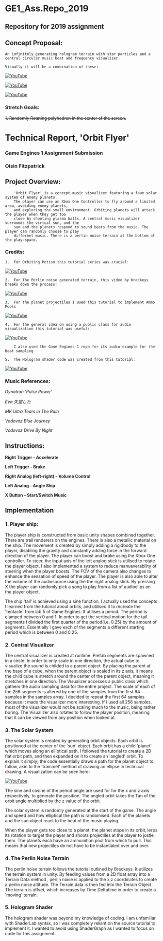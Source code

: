 # 						GE1_Ass.Repo_2019

## 						Repository for 2019 assignment



## 						Concept Proposal:


	An infinitely generating hologram terrain with star particles and a central circular music beat and frequency visualizer.

	Visually it will be a combination of these: 

[![YouTube](http://img.youtube.com/vi/N8Ql7aYBQP8/0.jpg)](https://www.youtube.com/watch?v=N8Ql7aYBQP8)

[![YouTube](http://img.youtube.com/vi/vFvwyu_ZKfU/0.jpg)](https://www.youtube.com/watch?v=vFvwyu_ZKfU)

[![YouTube](http://img.youtube.com/vi/apPGPLQnOV8/0.jpg)](https://www.youtube.com/watch?v=apPGPLQnOV8)

### Stretch Goals: 

~~1. Randomly Rotating polyhedron in the center of the screen.~~


# 						Technical Report, 'Orbit Flyer'

### 						Game Engines 1 Assignment Submission

### 						Oisin Fitzpatrick


## 						Project Overview:

		'Orbit Flyer' is a concept music visualizer featuring a faux solar system of enemy planets. 
		The player can use an Xbox One Controller to fly around a limited area, avoiding enemy planets,
		and exploring the small environment. Orbiting planets will attack the player when they get too 
		close by shooting plasma balls. A central music visualizer surrounds the virtual sun, and the 
		sun and the planets respond to sound beats from the music. The player can randomly choose to play
		different music. There is a perlin noise terrain at the bottom of the play-space. 

### 						Credits:

	1. 	For Orbiting Motion this tutorial series was crucial:

[![YouTube](http://img.youtube.com/vi/mQKGRoV_jBc/0.jpg)](https://www.youtube.com/watch?v=mQKGRoV_jBc)


	2. 	For The Perlin noise generated terrain, this video by brackeys breaks down the process:

[![YouTube](http://img.youtube.com/vi/vFvwyu_ZKfU/0.jpg)](https://www.youtube.com/watch?v=vFvwyu_ZKfU)

	3. 	For the planet projectiles I used this tutorial to implement Ammo Pools

[![YouTube](http://img.youtube.com/vi/tdSmKaJvCoA/0.jpg)](https://www.youtube.com/watch?v=tdSmKaJvCoA)

	4. 	For the general idea on using a public class for audio visualization this tutorial was useful:

[![YouTube](http://img.youtube.com/vi/Ri1uNPNlaVs/0.jpg)](https://www.youtube.com/watch?v=Ri1uNPNlaVs) 
   
 		I also used the Game Engines 1 repo for its audio example for the beat sampling

	5. 	The Hologram shader code was created from this tutorial:
	
[![YouTube](http://img.youtube.com/vi/vlYGmVC_Qzg/0.jpg)](https://www.youtube.com/watch?v=vlYGmVC_Qzg)


###						Music References:

_Dynatron 'Pulse Power'_

_Eva 失望した_

_MK Ultra Tears in The Rain_

_Vodovoz Blue Journey_

_Vodovoz Drive By Night_


## 						Instructions:

**Right Trigger 		- Accelerate**

**Left Trigger  		- Brake**

**Right Analog (left-right)  	- Volume Control**

**Left Analog   		- Angle Ship**

**X Button 			- Start/Switch Music**


## 						Implementation

###	1. 					Player ship:

The player ship is constructed from basic unity shapes combined together. There are trail renderers on the engines. There is also
 a metallic material on the ship. The movement is created by simply adding a rigidbody to the player, disabling the gravity and constantly
adding force in the forward direction of the player. The player can boost and brake using the Xbox One controller. To steer, the input axis of the left analog stick
is utilised to rotate the player object. I also implemented a system to reduce manueverability of steering when the player boosts. The FOV of the camera also changes to 
enhance the sensation of speed of the player. The player is also able to alter the volume of the audiosource using the the right analog stick. By pressing X the player can 
randomly pick a song to play from a list of audioclips on the player object. 

The ship 'tail' is achieved using a sine function. I actually used the concepts I learned from the tutorial about orbits, and utilised it to recreate the
'tentacle' from lab 5 of Game Engines. It utilises a period. The period is clamped between 0 and 1. In order to get the vertical motion for the tail segments
I divided the first quarter of the period(i.e. 0.25) by the amount of segments. Essentially I gave each of the segments a different starting period which is between
0 and 0.25.

### 	2.					Central Visualizer

The central visualizer is created at runtime. Prefab segments are spawned in a circle. In order to only scale in one direction,
the actual cube to visualize the sound is childed to a parent object. By placing the parent at the base of a cube, when the parent object is scaled in its z axis,
it means the child cube is stretch around the center of the parent object, meaning it stretches in one direction. The Visualizer accesses a public class which gathers
the audio sampling data for the entire project. The scale of each of the 256 segments is altered by one of the samples from the first 64 samples in the samples array.
I decided to repeat the first 64 samples because it made the visualizer more interesting. If I used all 256 samples, most of the visualizer
would not be scaling much to the music, being rather boring. The Visualizer also rotates to  follow the player position, meaning that it can be viewed from 
any position when looked at.

### 	3. 					The Solar System

The solar system is created by generating orbit objects. Each orbit is positioned at the center of the 'sun' object. Each orbit has a child 'planet' which moves along
an elliptical path. I followed the tutorial to create a 2D flat orbit path, and then expanded on it to create an 'angled' orbit. To explain it simply; the code
essentially draws a path for the planet object to follow, akin to the 'trammel' method of drawing an ellipse in technical drawing. A visualization can be seen here:

[![YouTube](http://img.youtube.com/vi/tsAPaHrqKEA/0.jpg)](https://www.youtube.com/watch?v=tsAPaHrqKEA)

The sine and cosine of the period angle are used for for the x and z axis respectively, to generate the position. The angled orbit takes the Tan of the orbit angle multiplied
by the z value of the orbit. 

The solar system is randomly generated at the start of the game. The angle and speed and how elliptical the path is randomised. Each of the planets and the sun object react
to the beat of the music playing.

When the player gets too close to a planet, the planet stops in its orbit, lerps its rotation to target the player and shoots projectiles at the player to jostle them.
The planets each have an ammunition pool from which to pull. This means that new projectiles do not have to be instantiated over and over.

### 	4. 					The Perlin Noise Terrain

The perlin noise terrain follows the tutorial outlined by Brackeys. It utilizes the terrain system in unity. By feeding values from a 2D float array into a Terrain Data method
, perlin noise is applied to the x,z coordinates to create a perlin noise altitude. The Terrain data is then fed into the Terrain Object. The terrain is offset, which increases by
 Time.Deltatime in order to create a 'moving' terrain.

### 	5.					Hologram Shader

The hologram shader was beyond my knowledge of coding. I am unfamiliar with ShaderLab syntax, so I was completely reliant on the source tutorial to implement it. I wanted to avoid using
ShaderGraph as I wanted to focus on code for this assignment.